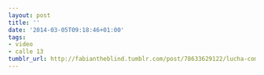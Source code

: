 ```yaml
---
layout: post
title: ''
date: '2014-03-05T09:18:46+01:00'
tags:
- video
- calle 13
tumblr_url: http://fabiantheblind.tumblr.com/post/78633629122/lucha-como-lucha-libre
---
```

